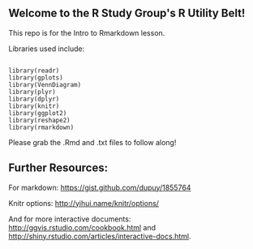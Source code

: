 ## Welcome to the R Study Group's R Utility Belt!

This repo is for the Intro to Rmarkdown lesson.

Libraries used include:

```{r }

library(readr)
library(gplots)
library(VennDiagram)
library(plyr)
library(dplyr)
library(knitr)
library(ggplot2)
library(reshape2)
library(rmarkdown)

```


Please grab the .Rmd and .txt files to follow along! 


## Further Resources:
For markdown: https://gist.github.com/dupuy/1855764

Knitr options: http://yihui.name/knitr/options/

And for more interactive documents: http://ggvis.rstudio.com/cookbook.html and http://shiny.rstudio.com/articles/interactive-docs.html.

